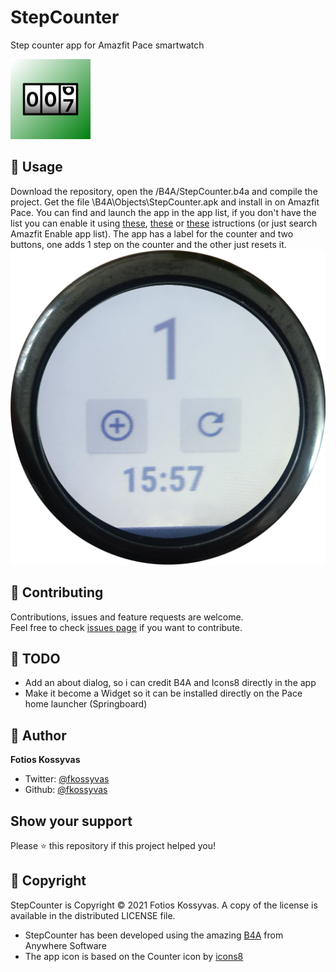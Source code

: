 # StepCounter
Step counter app for Amazfit Pace smartwatch

![](/B4A/Objects/res/drawable/icon.png)

## 🚀 Usage

Download the repository, open the /B4A/StepCounter.b4a and compile the project. Get the file \B4A\Objects\StepCounter.apk and install in on Amazfit Pace. 
You can find and launch the app in the app list, if you don't have the list you can enable it using [these](https://forum.xda-developers.com/t/amazfit-enable-app-list-on-us-cn-through-adb.3574454/), [these](https://www.youtube.com/watch?v=Skhf-jiN2kQ) or [these](https://techwiser.com/install-apk-on-amazfit-pace/) istructions (or just search Amazfit Enable app list).
The app has a label for the counter and two buttons, one adds 1 step on the counter and the other just resets it.
![](screenshot.png)

## 🤝 Contributing

Contributions, issues and feature requests are welcome.<br />
Feel free to check [issues page](https://github.com/fkossyvas/StepCounter/issues) if you want to contribute.<br />

## 🔲 TODO

- Add an about dialog, so i can credit B4A and Icons8 directly in the app
- Make it become a Widget so it can be installed directly on the Pace home launcher (Springboard)

## 👤 Author

**Fotios Kossyvas**

- Twitter: [@fkossyvas](https://twitter.com/fkossyvas)
- Github: [@fkossyvas](https://github.com/fkossyvas)

## Show your support

Please ⭐️ this repository if this project helped you!

## 📝 Copyright

StepCounter is Copyright © 2021 Fotios Kossyvas. A copy of the license is available in the distributed LICENSE file.

- StepCounter has been developed using the amazing [B4A](https://www.b4x.com/b4a.html) from Anywhere Software
- The app icon is based on the Counter icon by [icons8](https://icons8.com/)

